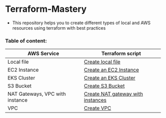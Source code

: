 # Terraform-Mastery

- This repository helps you to create different types of local and AWS resources using terraform with best practices

### Table of content:

| AWS Service    | Terraform script |
| -------- | ------- |
| Local file | <a href="https://github.com/DevMadhup/Terraform-Mastery/tree/main/CreateLocalFile">Create local file</a>     |
| EC2 Instance | <a href="https://github.com/DevMadhup/Terraform-Mastery/tree/main/CreateEC2">Create an EC2 Instance</a>     |
| EKS Cluster | <a href="https://github.com/DevMadhup/Terraform-Mastery/tree/main/CreateEKS">Create an EKS Cluster</a>     |
| S3 Bucket | <a href="https://github.com/DevMadhup/Terraform-Mastery/tree/main/CreateS3">Create S3 Bucket</a>     |
| NAT Gateways, VPC with instance | <a href="https://github.com/DevMadhup/Terraform-Mastery/tree/main/CreateNAT-Gateway">Create NAT gateway with instances</a>     |
| VPC | <a href="https://github.com/DevMadhup/Terraform-Mastery/tree/main/CreateVPC">Create VPC</a>     |


